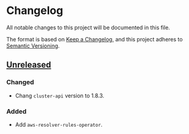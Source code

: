 # Changelog

All notable changes to this project will be documented in this file.

The format is based on [Keep a Changelog](https://keepachangelog.com/en/1.0.0/),
and this project adheres to [Semantic Versioning](https://semver.org/spec/v2.0.0.html).



## [Unreleased]

### Changed

- Chang `cluster-api` version to 1.8.3.

### Added

- Add `aws-resolver-rules-operator`.

[Unreleased]: https://github.com/giantswarm/gcp-app-collection/tree/master
